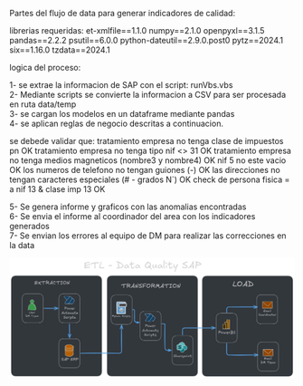 Partes del flujo de data para generar indicadores de calidad:

librerias requeridas:
et-xmlfile==1.1.0
numpy==2.1.0
openpyxl==3.1.5
pandas==2.2.2
psutil==6.0.0
python-dateutil==2.9.0.post0
pytz==2024.1
six==1.16.0
tzdata==2024.1

logica del proceso:

1- se extrae la informacion de SAP con el script: runVbs.vbs  
2- Mediante scripts se convierte la informacion a CSV para ser procesada en ruta data/temp  
3- se cargan los modelos en un dataframe mediante pandas  
4- se aplican reglas de negocio descritas a continuacion.

<VALIDACIONES>  
se debede validar que:  
tratamiento empresa no tenga clase de impuestos pn OK  
tratamiento empresa no tenga tipo nif <> 31 OK  
tratamiento empresa no tenga medios magneticos (nombre3 y nombre4) OK  
nif 5 no este vacio OK  
los numeros de telefono no tengan guiones (-) OK  
las direcciones no tengan caracteres especiales (# - grados N`) OK  
check de persona fisica = a nif 13 & clase imp 13 OK

5- Se genera informe y graficos con las anomalias encontradas  
6- Se envia el informe al coordinador del area con los indicadores generados  
7- Se envian los errores al equipo de DM para realizar las correcciones en la data

![image](image.png)
